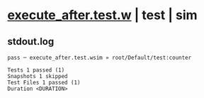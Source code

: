 # [execute_after.test.w](../../../../../../examples/tests/sdk_tests/on_deploy/execute_after.test.w) | test | sim

## stdout.log
```log
pass ─ execute_after.test.wsim » root/Default/test:counter

Tests 1 passed (1)
Snapshots 1 skipped
Test Files 1 passed (1)
Duration <DURATION>
```

